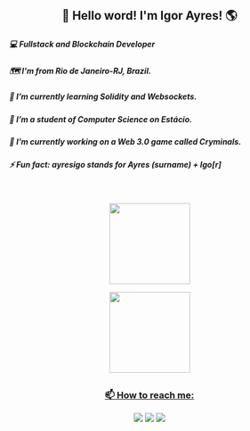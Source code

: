 ## <p align="center"> 👋 Hello word! I'm Igor Ayres! 🌎</p>


##### <p> 💻 Fullstack and Blockchain Developer </p>
##### <p> 🗺 I'm from Rio de Janeiro-RJ, Brazil. </p>
##### <p> 🌱 I’m currently learning Solidity and Websockets. </p>
##### <p> 📘 I’m a student of Computer Science on Estácio. </p>
##### <p> 🔭 I’m currently working on a Web 3.0 game called Cryminals.</p>
##### <p> ⚡ Fun fact: ayresigo stands for Ayres (surname) + Igo[r]</p>
  
  
  <br />
<div align="center" href=#>
  <a href="https://github.com/ayresigo">
  <p>
    <img height="145em" src="https://github-readme-stats.vercel.app/api?username=ayresigo&show_icons=true&theme=synthwave&include_all_commits=true&count_private=true"/>
  </p>
  <p>
    <img height="145em" src="https://github-readme-stats.vercel.app/api/top-langs/?username=ayresigo&layout=compact&langs_count=7&theme=synthwave"/>
  </p>
<p align="center">
<a href="https://github.com/ayresigo">


</p>
</div>

##
  
### <p align="center">📫 How to reach me:</p>

<div>
<p align="center">
<a href="https://www.linkedin.com/in/ayresigo/" target="_blank"><img src="https://img.shields.io/badge/-LinkedIn-%230077B5?style=for-the-badge&logo=linkedin&logoColor=white" target="_blank"></a>
<a href = "https://api.whatsapp.com/send/?phone=5521993460239&text&app_absent=0"><img src="https://img.shields.io/badge/WhatsApp-25D366?style=for-the-badge&logo=whatsapp&logoColor=white"></a>
<a href = "mailto:ayresigo@gmail.com"><img src="https://img.shields.io/badge/-Gmail-%23333?style=for-the-badge&logo=gmail&logoColor=white" target="_blank"></a>
  
</p>  
</div>
<!--
**ayresigo/ayresigo** is a ✨ _special_ ✨ repository because its `README.md` (this file) appears on your GitHub profile.

Here are some ideas to get you started:

- 🔭 I’m currently working on ...
- 🌱 I’m currently learning ...
- 👯 I’m looking to collaborate on ...
- 🤔 I’m looking for help with ...
- 💬 Ask me about ...
- 📫 How to reach me: ...
- 😄 Pronouns: ...
- ⚡ Fun fact: ...
-->
